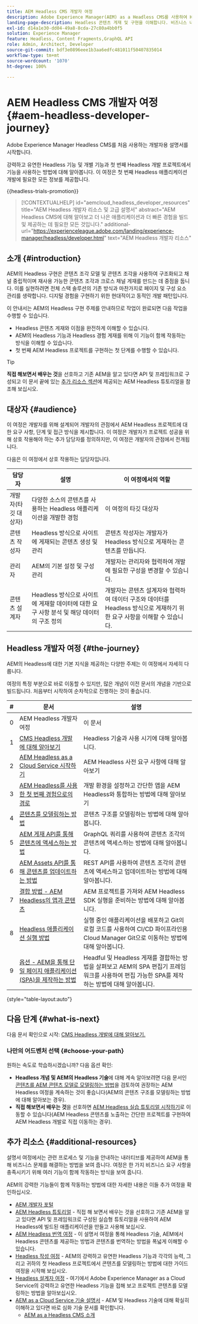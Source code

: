 ```yaml
---
title: AEM Headless CMS 개발자 여정
description: Adobe Experience Manager(AEM) as a Headless CMS를 사용하여 Headless 개발에 대해 알아봅니다. 콘텐츠 모델, 콘텐츠 조각, GraphQL API와 같은 기능을 사용하여 Headless 콘텐츠 게재를 개선하는 방법에 대해 알아봅니다.
landing-page-description: Headless 콘텐츠 게재 및 구현을 이해합니다. 비즈니스 내부에서 전략을 개발하는 방법에 대해 자세히 알아봅니다.
exl-id: d14a1e30-dd04-49a8-8cda-27c80a4bb0f5
solution: Experience Manager
feature: Headless, Content Fragments,GraphQL API
role: Admin, Architect, Developer
source-git-commit: bdf3e0896eee1b3aa6edfc481011f50407835014
workflow-type: tm+mt
source-wordcount: '1070'
ht-degree: 100%

---
```


# AEM Headless CMS 개발자 여정 {#aem-headless-developer-journey}

Adobe Experience Manager Headless CMS를 처음 사용하는 개발자용 설명서를 시작합니다.

강력하고 유연한 Headless 기능 및 개별 기능과 첫 번째 Headless 개발 프로젝트에서 기능을 사용하는 방법에 대해 알아봅니다. 이 여정은 첫 번째 Headless 애플리케이션 개발에 필요한 모든 정보를 제공합니다.

{{headless-trials-promotion}}

>[!CONTEXTUALHELP]
>id="aemcloud_headless_developer_resources"
>title="AEM Headless 개발자 리소스 및 고급 설명서"
>abstract="AEM Headless CMS에 대해 알아보고 더 나은 애플리케이션과 더 빠른 경험을 빌드 및 제공하는 데 필요한 모든 것입니다."
>additional-url="https://experienceleague.adobe.com/landing/experience-manager/headless/developer.html" text="AEM Headless 개발자 리소스"

## 소개 {#introduction}

AEM의 Headless 구현은 콘텐츠 조각 모델 및 콘텐츠 조각을 사용하여 구조화되고 채널 중립적이며 재사용 가능한 콘텐츠 조각과 크로스 채널 게재를 만드는 데 중점을 둡니다. 이를 실현하려면 전체 스택 솔루션의 기존 방식과 마찬가지로 페이지 및 구성 요소 관리를 생략합니다. 디지털 경험을 구현하기 위한 현대적이고 동적인 개발 패턴입니다.

이 안내서는 AEM의 Headless 구현 주제를 안내하므로 작업이 완료되면 다음 작업을 수행할 수 있습니다.

* Headless 콘텐츠 게재와 이점을 완전하게 이해할 수 있습니다.
* AEM의 Headless 기능과 Headless 경험 게재를 위해 이 기능이 함께 작동하는 방식을 이해할 수 있습니다.
* 첫 번째 AEM Headless 프로젝트를 구현하는 첫 단계를 수행할 수 있습니다.

>[!TIP]
>
> **직접 해보면서 배우는 것**&#x200B;을 선호하고 기존 AEM을 알고 있다면 API 및 프레임워크로 구성되고 이 문서 끝에 있는 [추가 리소스 섹션](#additional-resources)에 제공되는 AEM Headless 튜토리얼을 참조해 보십시오.

## 대상자 {#audience}

이 여정은 개발자를 위해 설계되어 개발자의 관점에서 AEM Headless 프로젝트에 대한 요구 사항, 단계 및 접근 방식을 제시합니다. 이 여정은 개발자가 프로젝트 성공을 위해 상호 작용해야 하는 추가 담당자를 정의하지만, 이 여정은 개발자의 관점에서 전개됩니다.

다음은 이 여정에서 상호 작용하는 담당자입니다.

| 담당자 | 설명 | 이 여정에서의 역할 |
|---|---|---|
| 개발자(타깃 대상자) | 다양한 소스의 콘텐츠를 사용하는 Headless 애플리케이션을 개발한 경험 | 이 여정의 타깃 대상자 |
| 콘텐츠 작성자 | Headless 방식으로 사이트에 게재되는 콘텐츠 생성 및 관리 | 콘텐츠 작성자는 개발자가 Headless 방식으로 게재하는 콘텐츠를 만듭니다. |
| 관리자 | AEM의 기본 설정 및 구성 관리 | 개발자는 관리자와 협력하여 개발에 필요한 구성을 변경할 수 있습니다. |
| 콘텐츠 설계자 | Headless 방식으로 사이트에 게재할 데이터에 대한 요구 사항 분석 및 해당 데이터의 구조 정의 | 개발자는 콘텐츠 설계자와 협력하여 데이터 구조와 데이터를 Headless 방식으로 게재하기 위한 요구 사항을 이해할 수 있습니다. |

## Headless 개발자 여정 {#the-journey}

AEM의 Headless에 대한 기본 지식을 제공하는 다양한 주제는 이 여정에서 자세히 다룹니다.

여정의 특정 부분으로 바로 이동할 수 있지만, 많은 개념이 이전 문서의 개념을 기반으로 빌드됩니다. 처음부터 시작하여 순차적으로 진행하는 것이 좋습니다.

| # | 문서 | 설명 |
|---|---|---|
| 0 | AEM Headless 개발자 여정 | 이 문서 |
| 1 | [CMS Headless 개발에 대해 알아보기](learn-about.md) | Headless 기술과 사용 시기에 대해 알아봅니다. |
| 2 | [AEM Headless as a Cloud Service 시작하기](getting-started.md) | AEM Headless 사전 요구 사항에 대해 알아보기 |
| 3 | [AEM Headless를 사용한 첫 번째 경험으로의 경로](path-to-first-experience.md) | 개발 환경을 설정하고 간단한 앱을 AEM Headless와 통합하는 방법에 대해 알아보기 |
| 4 | [콘텐츠를 모델링하는 방법](model-your-content.md) | 콘텐츠 구조를 모델링하는 방법에 대해 알아봅니다. |
| 5 | [AEM 게재 API를 통해 콘텐츠에 액세스하는 방법](access-your-content.md) | GraphQL 쿼리를 사용하여 콘텐츠 조각의 콘텐츠에 액세스하는 방법에 대해 알아봅니다. |
| 6 | [AEM Assets API를 통해 콘텐츠를 업데이트하는 방법](update-your-content.md) | REST API를 사용하여 콘텐츠 조각의 콘텐츠에 액세스하고 업데이트하는 방법에 대해 알아봅니다. |
| 7 | [결합 방법 - AEM Headless의 앱과 콘텐츠](put-it-all-together.md) | AEM 프로젝트를 가져와 AEM Headless SDK 실행을 준비하는 방법에 대해 알아봅니다. |
| 8 | [Headless 애플리케이션 실행 방법](go-live.md) | 실행 중인 애플리케이션을 배포하고 Git의 로컬 코드를 사용하여 CI/CD 파이프라인용 Cloud Manager Git으로 이동하는 방법에 대해 알아봅니다. |
| 9 | [옵션 - AEM을 통해 단일 페이지 애플리케이션(SPA)을 제작하는 방법](create-spa.md) | Headful 및 Headless 게재를 결합하는 방법을 살펴보고 AEM의 SPA 편집기 프레임워크를 사용하여 편집 가능한 SPA를 제작하는 방법에 대해 알아봅니다. |

{style="table-layout:auto"}

## 다음 단계 {#what-is-next}

다음 문서 확인으로 시작: [CMS Headless 개발에 대해 알아보기.](learn-about.md)

### 나만의 어드벤처 선택 {#choose-your-path}

원하는 속도로 학습하시겠습니까? 다음 옵션 확인:

* **Headless 개념 및 AEM의 Headless 기술**&#x200B;에 대해 계속 알아보려면 다음 문서인 [콘텐츠를 AEM 콘텐츠 모델로 모델링하는 방법](model-your-content.md)을 검토하여 권장하는 AEM Headless 여정을 계속하는 것이 좋습니다(AEM의 콘텐츠 구조를 모델링하는 방법에 대해 알아보는 경우).
* **직접 해보면서 배우는 것**&#x200B;을 선호하면 [AEM Headless 실습 튜토리얼 시작하기](https://experienceleague.adobe.com/docs/experience-manager-learn/getting-started-with-aem-headless/graphql/multi-step/overview.html)로 이동할 수 있습니다(AEM Headless 콘텐츠를 노출하는 간단한 프로젝트를 구현하여 AEM Headless 개발로 직접 이동하는 경우).

## 추가 리소스 {#additional-resources}

설명서 여정에서는 관련 프로세스 및 기능을 안내하는 내러티브를 제공하여 AEM을 통해 비즈니스 문제를 해결하는 방법을 보여 줍니다. 여정은 한 가지 비즈니스 요구 사항을 충족시키기 위해 여러 기능이 함께 작동하는 방식을 보여 줍니다.

AEM의 강력한 기능들이 함께 작동하는 방법에 대한 자세한 내용은 이들 추가 여정을 확인하십시오.

* [AEM 개발자 포털](https://experienceleague.adobe.com/landing/experience-manager/headless/developer.html)
* [AEM Headless 튜토리얼](https://experienceleague.adobe.com/docs/experience-manager-learn/getting-started-with-aem-headless/overview.html) - 직접 해 보면서 배우는 것을 선호하고 기존 AEM을 알고 있다면 API 및 프레임워크로 구성된 실습형 튜토리얼을 사용하여 AEM Headless에 빌드된 애플리케이션을 만들고 사용해 보십시오.
* [AEM Headless 번역 여정](/help/journey-headless/translation/overview.md) - 이 설명서 여정을 통해 Headless 기술, AEM에서 Headless 콘텐츠를 제공하는 방법과 콘텐츠를 번역하는 방법을 폭넓게 이해할 수 있습니다.
* [Headless 작성 여정](/help/journey-headless/author/overview.md) - AEM의 강력하고 유연한 Headless 기능과 각각의 능력, 그리고 귀하의 첫 Headless 프로젝트에서 콘텐츠를 모델링하는 방법에 대한 가이드 여정을 시작해 보십시오.
* [Headless 설계자 여정](/help/journey-headless/architect/overview.md) - 여기에서 Adobe Experience Manager as a Cloud Service의 강력하고 유연한 Headless 기능을 접해 보고 프로젝트 콘텐츠를 모델링하는 방법을 알아보십시오.
* [AEM as a Cloud Service 기술 설명서](https://experienceleague.adobe.com/docs/experience-manager-cloud-service.html) - AEM 및 Headless 기술에 대해 확실히 이해하고 있다면 바로 심화 기술 문서를 확인합니다.
   * [AEM as a Headless CMS 소개](/help/headless/introduction.md)
